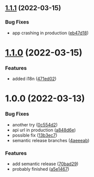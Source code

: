## [1.1.1](https://github.com/ivopr/abyss/compare/v1.1.0...v1.1.1) (2022-03-15)


### Bug Fixes

* app crashing in production ([eb47d18](https://github.com/ivopr/abyss/commit/eb47d18a56b3040b9326ce8137c594d6ef12f68e))

# [1.1.0](https://github.com/ivopr/abyss/compare/v1.0.0...v1.1.0) (2022-03-15)


### Features

* added i18n ([471ed02](https://github.com/ivopr/abyss/commit/471ed029d147e8bbd94cb4efe441372d4e1d371a))

# 1.0.0 (2022-03-13)


### Bug Fixes

* another try ([0c554d2](https://github.com/ivopr/abyss/commit/0c554d2a323b4696004c7305d43adde052a30d48))
* api url in production ([a848d6e](https://github.com/ivopr/abyss/commit/a848d6e377f0ca1d9cbde18bab8ca8f1ff1be00a))
* possible fix ([13b3ec7](https://github.com/ivopr/abyss/commit/13b3ec7128b12e2ae7d50316e0112998c2c89dc2))
* semantic release branches ([4aeeeab](https://github.com/ivopr/abyss/commit/4aeeeabf9a1c785b32ab24c15c2f0666b08dc0eb))


### Features

* add semantic release ([70bad29](https://github.com/ivopr/abyss/commit/70bad291ef37904e673d13a0a0a6b0e443f959b3))
* probably finished ([a5e1467](https://github.com/ivopr/abyss/commit/a5e1467395e8e5b26075e1809df528966a444d94))
